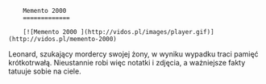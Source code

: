 
        Memento 2000 
        =============
        
        [![Memento 2000 ](http://vidos.pl/images/player.gif)](http://vidos.pl/memento-2000)
        
        
 Leonard, szukający mordercy swojej żony, w wyniku wypadku traci pamięć krótkotrwałą. Nieustannie robi więc notatki i zdjęcia, a ważniejsze fakty tatuuje sobie na ciele.
    